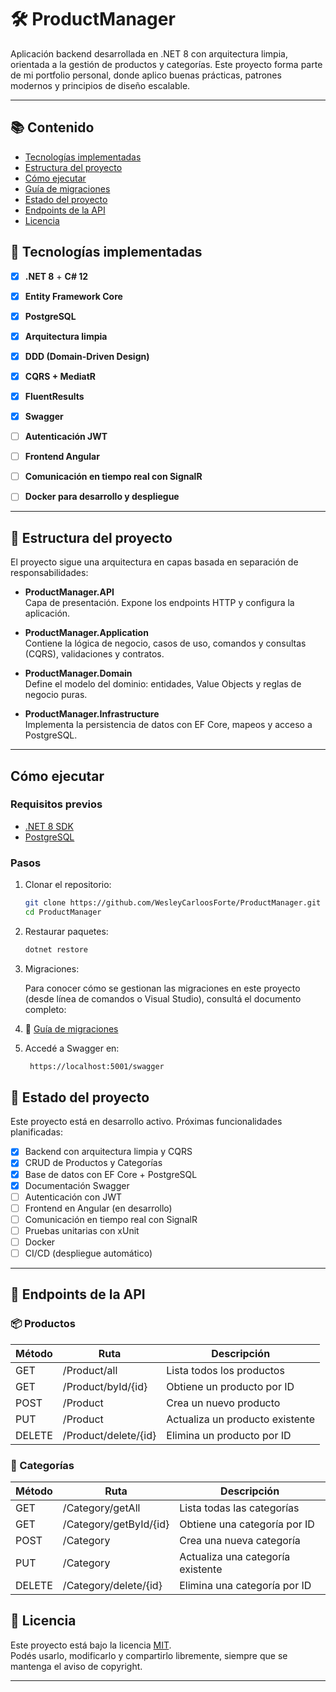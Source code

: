 # 🛠️ ProductManager

Aplicación backend desarrollada en .NET 8 con arquitectura limpia, orientada a la gestión de productos y categorías. Este proyecto forma parte de mi portfolio personal, donde aplico buenas prácticas, patrones modernos y principios de diseño escalable.

---
## 📚 Contenido

- [Tecnologías implementadas](#-tecnologías-implementadas)
- [Estructura del proyecto](#-estructura-del-proyecto)
- [Cómo ejecutar](#cómo-ejecutar)
- [Guía de migraciones](/migraciones.md)
- [Estado del proyecto](#-estado-del-proyecto)
- [Endpoints de la API](#-endpoints-de-la-api)
- [Licencia](#-licencia)

## 🚀 Tecnologías implementadas

- [x] **.NET 8** + **C# 12**
- [x] **Entity Framework Core**
- [x] **PostgreSQL**
- [x] **Arquitectura limpia**
- [x] **DDD (Domain-Driven Design)**
- [x] **CQRS + MediatR**
- [x] **FluentResults**
- [x] **Swagger**
- [ ] **Autenticación JWT**
- [ ] **Frontend Angular**
- [ ] **Comunicación en tiempo real con SignalR**
- [ ] **Docker para desarrollo y despliegue**


---

## 🧱 Estructura del proyecto

El proyecto sigue una arquitectura en capas basada en separación de responsabilidades:

- **ProductManager.API**  
  Capa de presentación. Expone los endpoints HTTP y configura la aplicación.

- **ProductManager.Application**  
  Contiene la lógica de negocio, casos de uso, comandos y consultas (CQRS), validaciones y contratos.

- **ProductManager.Domain**  
  Define el modelo del dominio: entidades, Value Objects y reglas de negocio puras.

- **ProductManager.Infrastructure**  
  Implementa la persistencia de datos con EF Core, mapeos y acceso a PostgreSQL.

---

## Cómo ejecutar

### Requisitos previos

- [.NET 8 SDK](https://dotnet.microsoft.com/en-us/download/dotnet/8.0)  
- [PostgreSQL](https://www.postgresql.org/download/)

### Pasos

1. Clonar el repositorio:

    ```bash
    git clone https://github.com/WesleyCarloosForte/ProductManager.git
    cd ProductManager
    ```

2. Restaurar paquetes:

    ```bash
    dotnet restore
    ```

3. Migraciones:

   Para conocer cómo se gestionan las migraciones en este proyecto (desde línea de comandos o Visual Studio), consultá el documento completo:

4.  📄 [Guía de migraciones](/migraciones.md)
    
5. Accedé a Swagger en:

    ```bash
     https://localhost:5001/swagger
    ```
    
## 🚧 Estado del proyecto

Este proyecto está en desarrollo activo. Próximas funcionalidades planificadas:

- [x] Backend con arquitectura limpia y CQRS
- [x] CRUD de Productos y Categorías
- [x] Base de datos con EF Core + PostgreSQL
- [x] Documentación Swagger
- [ ] Autenticación con JWT
- [ ] Frontend en Angular (en desarrollo)
- [ ] Comunicación en tiempo real con SignalR
- [ ] Pruebas unitarias con xUnit
- [ ] Docker
- [ ] CI/CD (despliegue automático)

---


## 🔌 Endpoints de la API

### 📦 Productos

| Método | Ruta                   | Descripción                     |
|--------|------------------------|---------------------------------|
| GET    | /Product/all           | Lista todos los productos       |
| GET    | /Product/byId/{id}     | Obtiene un producto por ID      |
| POST   | /Product               | Crea un nuevo producto          |
| PUT    | /Product               | Actualiza un producto existente |
| DELETE | /Product/delete/{id}   | Elimina un producto por ID      |

### 📂 Categorías

| Método | Ruta                     | Descripción                      |
|--------|--------------------------|----------------------------------|
| GET    | /Category/getAll         | Lista todas las categorías       |
| GET    | /Category/getById/{id}   | Obtiene una categoría por ID     |
| POST   | /Category                | Crea una nueva categoría         |
| PUT    | /Category                | Actualiza una categoría existente|
| DELETE | /Category/delete/{id}    | Elimina una categoría por ID     |


## 📄 Licencia

Este proyecto está bajo la licencia [MIT](LICENSE).  
Podés usarlo, modificarlo y compartirlo libremente, siempre que se mantenga el aviso de copyright.

---
